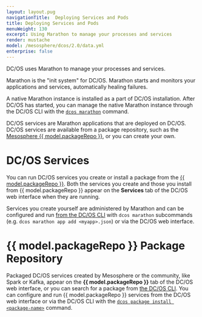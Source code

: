 ```yaml
---
layout: layout.pug
navigationTitle:  Deploying Services and Pods
title: Deploying Services and Pods
menuWeight: 130
excerpt: Using Marathon to manage your processes and services
render: mustache
model: /mesosphere/dcos/2.0/data.yml
enterprise: false
---
```


DC/OS uses Marathon to manage your processes and services.

Marathon is the "init system" for DC/OS. Marathon starts and monitors your applications and services, automatically healing failures.

A native Marathon instance is installed as a part of DC/OS installation. After DC/OS has started, you can manage the native Marathon instance through the DC/OS CLI with the [`dcos marathon`](/mesosphere/dcos/2.0/cli/command-reference/dcos-marathon/) command.

DC/OS services are Marathon applications that are deployed on DC/OS. DC/OS services are available from a package repository, such as the [Mesosphere {{ model.packageRepo }}](/mesosphere/dcos/2.0/overview/concepts/#mesosphere-universe), or you can create your own.

#  DC/OS Services

You can run DC/OS services you create or install a package from the [{{ model.packageRepo }}](/mesosphere/dcos/2.0/gui/catalog/). Both the services you create and those you install from {{ model.packageRepo }} appear on the **Services** tab of the DC/OS web interface when they are running.

Services you create yourself are administered by Marathon and can be configured and run [from the DC/OS CLI](/mesosphere/dcos/2.0/cli/command-reference/) with `dcos marathon` subcommands (e.g. `dcos marathon app add <myapp>.json`) or via the DC/OS web interface.

# {{ model.packageRepo }} Package Repository
Packaged DC/OS services created by Mesosphere or the community, like Spark or Kafka, appear on the **{{ model.packageRepo }}** tab of the DC/OS web interface, or you can search for a package from [the DC/OS CLI](/mesosphere/dcos/2.0/cli/command-reference/). You can configure and run {{ model.packageRepo }} services from the DC/OS web interface or via the DC/OS CLI with the [`dcos package install <package-name>`](/mesosphere/dcos/2.0/cli/command-reference/dcos-package/dcos-package-install/) command.
